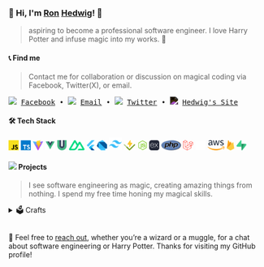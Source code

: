 ### 👋 Hi, I'm [Ron](https://upload.wikimedia.org/wikipedia/en/5/5e/Ron_Weasley_poster.jpg) [Hedwig](https://imagesvc.meredithcorp.io/v3/mm/image?url=https%3A%2F%2Fstatic.onecms.io%2Fwp-content%2Fuploads%2Fsites%2F6%2F2016%2F06%2Fharryhedwig_0.jpg&q=60)! 🦉

> aspiring to become a professional software engineer. I love Harry Potter and infuse magic into my works. 💫

#### 📞 Find me

>  Contact me for collaboration or discussion on magical coding via Facebook, Twitter(X), or email.
<samp>
    <img height="10" src="https://api.iconify.design/logos:facebook.svg"> 
    <a href="https://facebook.com/ronhedwigzape" target="_blank">Facebook</a>
    •
    <img height="10" src="https://api.iconify.design/fxemoji:email.svg"> 
    <a href="mailto:ronzape@ronhedwigzape.com">Email</a>
    •
    <img height="10" src="https://api.iconify.design/logos:twitter.svg"> 
    <a href="https://twitter.com/ronhedwigzape" target="_blank">Twitter</a>
    •
    <img height="13" src="https://api.iconify.design/fluent-emoji:owl.svg" style="filter: invert(1);" />
    <a href="http://ronhedwigzape.com/" target="_blank">Hedwig's Site</a>
</samp>


#### 🛠 Tech Stack

<code><a href="https://javascript.info/" target="_blank"><img height="20" src="svg/javascript.svg"></a></code>
<code><a href="https://www.typescriptlang.org/" target="_blank"><img height="20" src="svg/typescript.svg"></a></code>
<code><a href="https://vitejs.dev/" target="_blank"><img height="20" src="svg/vitejs.svg"></a></code>
<code><a href="https://vuejs.org/" target="_blank"><img height="20" src="svg/file-type-vue.svg"></a></code>
<code><a href="https://vueuse.org/" target="_blank"><img height="20" src="svg/vueuse.svg"></a></code>
<code><a href="https://nuxt.com/" target="_blank"><img height="20" src="svg/nuxt-icon.svg"></a></code>
<code><a href="https://flutter.dev/" target="_blank"><img height="20" src="svg/flutter.svg"></a></code>
<code><a href="https://dart.dev/" target="_blank"><img height="20" src="svg/dart.svg"></a></code>
<code><a href="https://tailwindcss.com/" target="_blank"><img height="25" src="svg/tailwindcss.svg"></a></code>
<code><a href="https://vitest.dev/" target="_blank"><img height="20" src="svg/vitest.svg"></a></code>
<code><a href="https://nodejs.org/en" target="_blank"><img height="20" src="svg/nodejs.svg"></a></code>
<code><a href="https://expressjs.com/" target="_blank"><img height="20" src="svg/expressjs-dark.svg"></a></code>
<code><a href="https://www.php.net/" target="_blank"><img height="20" src="svg/php.svg"></a></code>
<code><a href="https://laravel.com/" target="_blank"><img height="20" src="svg/laravel.svg"></a></code>
<code><a href="https://inertiajs.com/" target="_blank"><img height="20" src="svg/inertia.svg"></a></code>
<code><a href="https://aws.amazon.com/console/" target="_blank"><img height="20" src="svg/aws.svg"></a></code>
<code><a href="https://firebase.google.com/" target="_blank"><img height="20" src="svg/firebase.svg"></a></code>
<code><a href="https://supabase.com/" target="_blank"><img height="20" src="svg/supabase-icon.svg"></a></code>

#### <img height="18" src="https://api.iconify.design/fluent-emoji:magic-wand.svg"> Projects

 > I see software engineering as magic, creating amazing things from nothing. I spend my free time honing my magical skills.

<details>


<summary> 🗳 Crafts </summary>

##### Successful Project/s

<!-- - [ronhedwigzape/portfolio](https://github.com/ronhedwigzape/portfolio) - The Harry Potter-Themed Developer Portfolio 🦉🧙‍♂️. -->
- [**ronhedwigzape/sportsfest-litmusda**](https://github.com/ronhedwigzape/sportsfest-litmusda) - Tabulation System for Sportsfest and LitMusDa at [@aclc-iriga](https://github.com/aclc-iriga).
- [**aclc-iriga/msr-mbm**](https://github.com/aclc-iriga/msr-mbm) - Tabulation System for Ms. San Ramon and Ms. Barakong Magayon (Iriga City).

##### Personal Project/s (Case Study)

- [**ronhedwigzape/vue-voice-gpt**](https://github.com/ronhedwigzape/vue-voice-gpt) - A Vue app that uses OpenAI's GPT-3/4 to generate text from voice input.
- [**ronhedwigzape/laravel-event-management**](https://github.com/ronhedwigzape/notes) - An event management API project with Laravel 10 (featuring php new syntax!).  
- [**ronhedwigzape/laravel-book-review**](https://github.com/ronhedwigzape/laravel-book-review) - A project for making book reviews.
- [**ronhedwigzape/vue-aliexpress-clone**](https://github.com/ronhedwigzape/vue-aliexpress-clone) - Nuxt Clone of Ali Express.

</details>


<br>

🎉 Feel free to [reach out](mailto:ronzape@ronhedwigzape.com), whether you’re a wizard or a muggle, for a chat about software engineering or Harry Potter. Thanks for visiting my GitHub profile!
